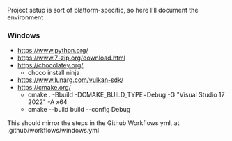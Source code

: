 Project setup is sort of platform-specific, so here I'll document the environment

### Windows
- https://www.python.org/
- https://www.7-zip.org/download.html
- https://chocolatey.org/
	- choco install ninja
- https://www.lunarg.com/vulkan-sdk/
- https://cmake.org/
	- cmake . -Bbuild -DCMAKE_BUILD_TYPE=Debug -G "Visual Studio 17 2022" -A x64
	- cmake --build build --config Debug

This should mirror the steps in the Github Workflows yml, at .github/workflows/windows.yml
